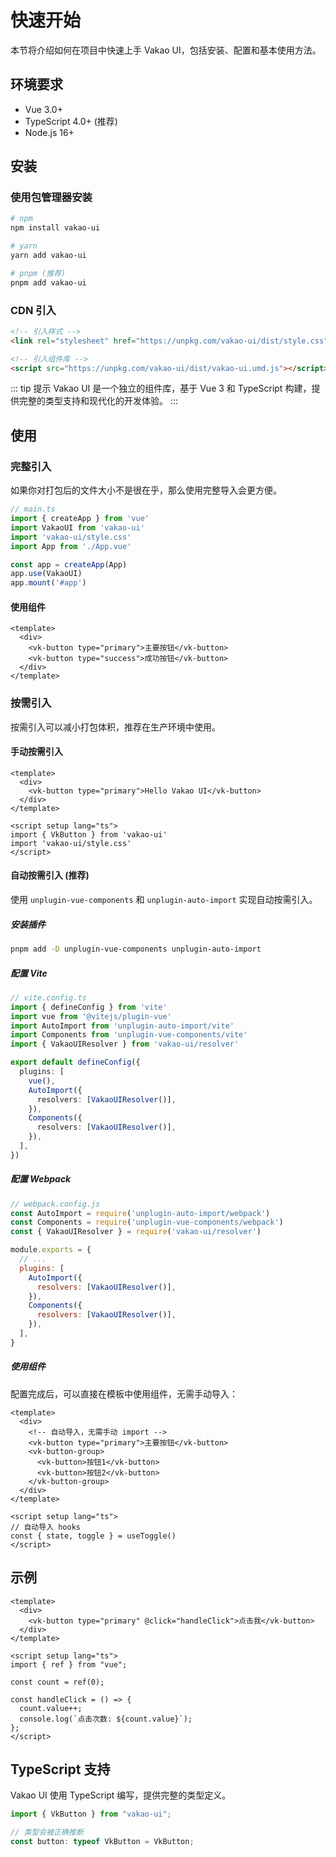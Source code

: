# 快速开始

本节将介绍如何在项目中快速上手 Vakao UI，包括安装、配置和基本使用方法。

## 环境要求

- Vue 3.0+
- TypeScript 4.0+ (推荐)
- Node.js 16+

## 安装

### 使用包管理器安装

```bash
# npm
npm install vakao-ui

# yarn
yarn add vakao-ui

# pnpm (推荐)
pnpm add vakao-ui
```

### CDN 引入

```html
<!-- 引入样式 -->
<link rel="stylesheet" href="https://unpkg.com/vakao-ui/dist/style.css">

<!-- 引入组件库 -->
<script src="https://unpkg.com/vakao-ui/dist/vakao-ui.umd.js"></script>
```

::: tip 提示
Vakao UI 是一个独立的组件库，基于 Vue 3 和 TypeScript 构建，提供完整的类型支持和现代化的开发体验。
:::

## 使用

### 完整引入

如果你对打包后的文件大小不是很在乎，那么使用完整导入会更方便。

```typescript
// main.ts
import { createApp } from 'vue'
import VakaoUI from 'vakao-ui'
import 'vakao-ui/style.css'
import App from './App.vue'

const app = createApp(App)
app.use(VakaoUI)
app.mount('#app')
```

#### 使用组件

```vue
<template>
  <div>
    <vk-button type="primary">主要按钮</vk-button>
    <vk-button type="success">成功按钮</vk-button>
  </div>
</template>
```

### 按需引入

按需引入可以减小打包体积，推荐在生产环境中使用。

#### 手动按需引入

```vue
<template>
  <div>
    <vk-button type="primary">Hello Vakao UI</vk-button>
  </div>
</template>

<script setup lang="ts">
import { VkButton } from 'vakao-ui'
import 'vakao-ui/style.css'
</script>
```

#### 自动按需引入 (推荐)

使用 `unplugin-vue-components` 和 `unplugin-auto-import` 实现自动按需引入。

##### 安装插件

```bash
pnpm add -D unplugin-vue-components unplugin-auto-import
```

##### 配置 Vite

```typescript
// vite.config.ts
import { defineConfig } from 'vite'
import vue from '@vitejs/plugin-vue'
import AutoImport from 'unplugin-auto-import/vite'
import Components from 'unplugin-vue-components/vite'
import { VakaoUIResolver } from 'vakao-ui/resolver'

export default defineConfig({
  plugins: [
    vue(),
    AutoImport({
      resolvers: [VakaoUIResolver()],
    }),
    Components({
      resolvers: [VakaoUIResolver()],
    }),
  ],
})
```

##### 配置 Webpack

```javascript
// webpack.config.js
const AutoImport = require('unplugin-auto-import/webpack')
const Components = require('unplugin-vue-components/webpack')
const { VakaoUIResolver } = require('vakao-ui/resolver')

module.exports = {
  // ...
  plugins: [
    AutoImport({
      resolvers: [VakaoUIResolver()],
    }),
    Components({
      resolvers: [VakaoUIResolver()],
    }),
  ],
}
```

##### 使用组件

配置完成后，可以直接在模板中使用组件，无需手动导入：

```vue
<template>
  <div>
    <!-- 自动导入，无需手动 import -->
    <vk-button type="primary">主要按钮</vk-button>
    <vk-button-group>
      <vk-button>按钮1</vk-button>
      <vk-button>按钮2</vk-button>
    </vk-button-group>
  </div>
</template>

<script setup lang="ts">
// 自动导入 hooks
const { state, toggle } = useToggle()
</script>
```

## 示例

```vue
<template>
  <div>
    <vk-button type="primary" @click="handleClick">点击我</vk-button>
  </div>
</template>

<script setup lang="ts">
import { ref } from "vue";

const count = ref(0);

const handleClick = () => {
  count.value++;
  console.log(`点击次数: ${count.value}`);
};
</script>
```

## TypeScript 支持

Vakao UI 使用 TypeScript 编写，提供完整的类型定义。

```ts
import { VkButton } from "vakao-ui";

// 类型会被正确推断
const button: typeof VkButton = VkButton;
```

